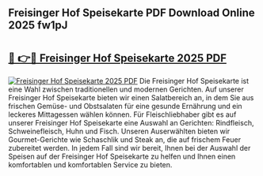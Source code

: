 ## Freisinger Hof Speisekarte PDF Download Online 2025 fw1pJ

# <h2><a href="http://gc8w14h.nevu.top/?p=Freisinger+Hof+Speisekarte">🔗 👉🔴 Freisinger Hof Speisekarte 2025 PDF</a></h2>

[![Freisinger Hof Speisekarte 2025 PDF](https://i.imgur.com/dBaPXMq.png)](http://gc8w14h.nevu.top/?p=Freisinger+Hof+Speisekarte)
Die Freisinger Hof Speisekarte ist eine Wahl zwischen traditionellen und modernen Gerichten. Auf unserer Freisinger Hof Speisekarte bieten wir einen Salatbereich an, in dem Sie aus frischen Gemüse- und Obstsalaten für eine gesunde Ernährung und ein leckeres Mittagessen wählen können. Für Fleischliebhaber gibt es auf unserer Freisinger Hof Speisekarte eine Auswahl an Gerichten: Rindfleisch, Schweinefleisch, Huhn und Fisch. Unseren Auserwählten bieten wir Gourmet-Gerichte wie Schaschlik und Steak an, die auf frischem Feuer zubereitet werden. In jedem Fall sind wir bereit, Ihnen bei der Auswahl der Speisen auf der Freisinger Hof Speisekarte zu helfen und Ihnen einen komfortablen und komfortablen Service zu bieten.

